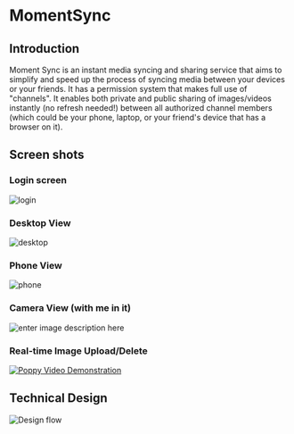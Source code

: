 # MomentSync

## Introduction
Moment Sync is an instant media syncing and sharing service that aims to simplify and speed up the process of syncing media between your devices or your friends. It has a permission system that makes full use of "channels". It enables both private and public sharing of images/videos instantly (no refresh needed!) between all authorized channel members (which could be your phone, laptop, or your friend's device that has a browser on it).

## Screen shots
### Login screen
![login](https://markyhzhang.com/static/img/momentsync/login.png)

### Desktop View
![desktop](https://markyhzhang.com/static/img/momentsync/desktop.png)

### Phone View

![phone](https://markyhzhang.com/static/img/momentsync/phone.jpg)

### Camera View (with me in it)
![enter image description here](https://markyhzhang.com/static/img/momentsync/camera.png)

### Real-time Image Upload/Delete
[![Poppy Video Demonstration](https://img.youtube.com/vi/jdESAO8IoD0/0.jpg)](https://www.youtube.com/embed/jdESAO8IoD0)


## Technical Design
![Design flow](https://raw.githubusercontent.com/MarkYHZhang/markyhzhang.github.io/master/static/img/MomentSync.png)
